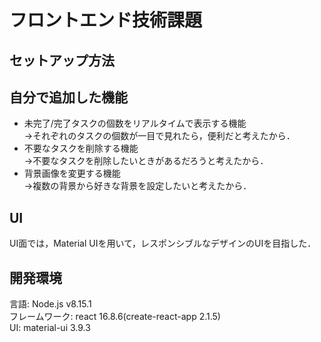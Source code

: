 # フロントエンド技術課題

## セットアップ方法


## 自分で追加した機能
* 未完了/完了タスクの個数をリアルタイムで表示する機能<br>
→それぞれのタスクの個数が一目で見れたら，便利だと考えたから．
* 不要なタスクを削除する機能<br>
→不要なタスクを削除したいときがあるだろうと考えたから．
* 背景画像を変更する機能<br>
→複数の背景から好きな背景を設定したいと考えたから．

## UI
UI面では，Material UIを用いて，レスポンシブルなデザインのUIを目指した．

## 開発環境
言語: Node.js v8.15.1<br>
フレームワーク: react 16.8.6(create-react-app 2.1.5)<br>
UI: material-ui 3.9.3<br>
<!-- デプロイ: gh-pages 2.0.1 -->
